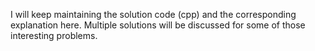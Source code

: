 I will keep maintaining the solution code (cpp) and the corresponding explanation here. Multiple solutions will be discussed for some of those interesting problems.
